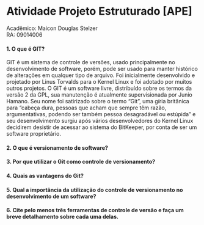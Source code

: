 # Atividade Projeto Estruturado [APE]

Acadêmico: Maicon Douglas Stelzer  
RA: 09014006  

#### 1. O que é GIT?  
GIT é um sistema de controle de versões, usado principalmente no desenvolvimento de software, porém, pode ser usado para manter histórico de alterações em qualquer tipo de arquivo. Foi inicialmente desenvolvido e projetado por Linus Torvalds para o Kernel Linux e foi adotado por muitos  outros projetos. O GIT é um software livre, distribuído sobre os termos da versão 2 da GPL, sua manutenção é atualmente supervisionada por Junio Hamano. Seu nome foi satirizado sobre o termo “Git”, uma gíria britânica para “cabeça dura, pessoas que acham que sempre têm razão, argumentativas, podendo ser também pessoa desagradável ou estúpida” e seu desenvolvimento surgiu após vários desenvolvedores do Kernel Linux decidirem desistir de acessar ao sistema do BitKeeper, por conta de ser um software proprietário.

#### 2. O que é versionamento de software?  


#### 3. Por que utilizar o Git como controle de versionamento?  


#### 4. Quais as vantagens do Git?  


#### 5. Qual a importância da utilização do controle de versionamento no desenvolvimento de um software?  


#### 6. Cite pelo menos três ferramentas de controle de versão e faça um breve detalhamento sobre cada uma delas.
